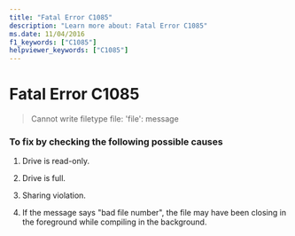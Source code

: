 ```yaml
---
title: "Fatal Error C1085"
description: "Learn more about: Fatal Error C1085"
ms.date: 11/04/2016
f1_keywords: ["C1085"]
helpviewer_keywords: ["C1085"]
---
```

# Fatal Error C1085

> Cannot write filetype file: 'file': message

### To fix by checking the following possible causes

1. Drive is read-only.

1. Drive is full.

1. Sharing violation.

1. If the message says "bad file number", the file may have been closing in the foreground while compiling in the background.

